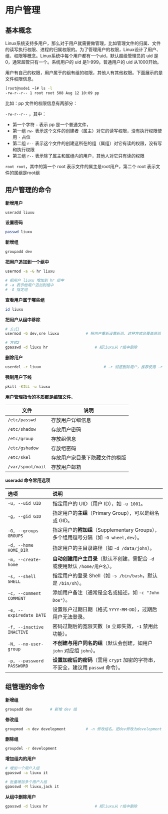 # 用户管理

## 基本概念

Linux系统支持多用户，那么对于用户就需要做管理，比如管理文件的归属、文件的读写执行权限、进程的归属权限的。为了管理用户的权限，Linux设计了用户、组、权限等概念。Linux系统中每个用户都有一个uid，默认超级管理员的 uid 是0，通常超管只有一个。系统用户的 uid 是1-999。普通用户的 uid 从1000开始。



用户有自己的权限，用户属于的组有组的权限，其他人有其他权限。下面展示的是文件权限信息。

~~~bash
[root@node1 ~]# ls -l
-rw-r--r-- 1 root root 508 Aug 12 10:09 pp
~~~

比如：pp 文件的权限信息有两部分：

`-rw-r--r--` ，其中：

- 第一个字符 `-` 表示 pp 是一个普通文件，
- 第一组 `rw-` 表示这个文件的创建者（属主）对它的读写权限，没有执行权限使用 `-` 占位
- 第二组 `r--` 表示这个文件的创建这所在的组（属组）对它有读的权限，没有写和执行权限
- 第三组 `r--` 表示除了属主和属组内的用户，其他人对它只有读的权限

`root root`，其中的第一个 root 表示文件的属主是root用户，第二个 root 表示文件的属组是root组





## 用户管理的命令

**新增用户**

~~~bash
useradd liuxu
~~~

**设置密码**

~~~bash
passwd liuxu
~~~

**新增组**

~~~bash
groupadd dev
~~~

**把用户追加到一个组中**

~~~bash
usermod -a -G hr liuxu

# 把用户 liuxu 增加到 hr 组中
# -a 表示给用户追加到组中
# -G 指定组
~~~

**查看用户属于哪些组**

~~~bash
id liuxu
~~~

**把用户从组中移除**

~~~bash
# 方式1
usermod -G dev,sre liuxu			# 把用户重新设置新组，这种方式会覆盖原组

# 方式2
gpasswd -d liuxu hr						# 把liuxu从 r组中删除
~~~

**删除用户**

~~~bash
userdel -r liuux							# -r 彻底删除用户，推荐使用 -r
~~~

**强制用户下线**

~~~bash
pkill -KILL -u liuxu
~~~







**用户管理指令的本质都是编辑文件**。

| 文件              | 说明                           |
| ----------------- | ------------------------------ |
| `/etc/passwd`     | 存放用户详细信息               |
| `/etc/shadow`     | 存放用户密码                   |
| `/etc/group`      | 存放组信息                     |
| `/etc/gshadow`    | 存放组密码                     |
| `/etc/skel`       | 存放用户家目录下隐藏文件的模版 |
| `/var/spool/mail` | 存放用户邮箱                   |



**useradd 命令常用选项**

| **选项**                  | **说明**                                                     |
| :------------------------ | :----------------------------------------------------------- |
| `-u, --uid UID`           | 指定用户的 UID（用户 ID），如 `-u 1001`。                    |
| `-g, --gid GID`           | 指定用户的**主组**（Primary Group），可以是组名或 GID。      |
| `-G, --groups GROUPS`     | 指定用户的**附加组**（Supplementary Groups），多个组用逗号分隔（如 `-G wheel,dev`）。 |
| `-d, --home HOME_DIR`     | 指定用户的主目录路径（如 `-d /data/john`）。                 |
| `-m, --create-home`       | **自动创建用户主目录**（默认不创建，需配合 `-d` 或使用默认 `/home/用户名`）。 |
| `-s, --shell SHELL`       | 指定用户的登录 Shell（如 `-s /bin/bash`，默认是 `/bin/sh`）。 |
| `-c, --comment COMMENT`   | 添加用户备注（通常是全名或描述，如 `-c "John Doe"`）。       |
| `-e, --expiredate DATE`   | 设置账户过期日期（格式 `YYYY-MM-DD`），过期后用户无法登录。  |
| `-f, --inactive INACTIVE` | 密码过期后的宽限天数（`0` 立即失效，`-1` 禁用此功能）。      |
| `-N, --no-user-group`     | **不创建与用户同名的组**（默认会创建，如用户 `john` 对应组 `john`）。 |
| `-p, --password PASSWORD` | **设置加密后的密码**（需用 `crypt` 加密的字符串，不安全，建议用 `passwd` 命令）。 |



## 组管理的命令

**新增组**

~~~bash
groupadd dev		# 新增 dev 组
~~~

**修改组**

~~~bash
groupmod -n dev development			# -n 修改组名，把dev修改为development	
~~~

**删除组**

~~~bash
groupdel -r development
~~~

**增加组内的用户**

~~~bash
# 增加一个用户入组
gpasswd -a liuxu it

# 批量增加多个用户入组
gpasswd -M liuxu,jack it
~~~

**从组中删除用户**

~~~bash
gpasswd -d liuxu hr						# 把liuxu从 r组中删除
~~~

